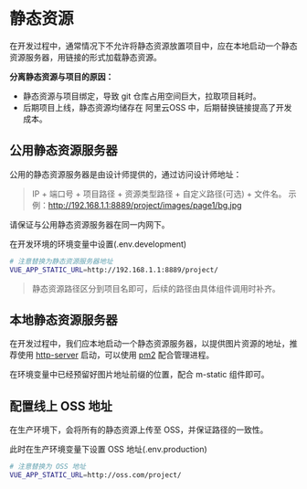 # 静态资源

在开发过程中，通常情况下不允许将静态资源放置项目中，应在本地启动一个静态资源服务器，用链接的形式加载静态资源。

**分离静态资源与项目的原因：**

- 静态资源与项目绑定，导致 git 仓库占用空间巨大，拉取项目耗时。
- 后期项目上线，静态资源均储存在 阿里云OSS 中，后期替换链接提高了开发成本。

## 公用静态资源服务器

公用的静态资源服务器是由设计师提供的，通过访问设计师地址：

> IP + 端口号 + 项目路径 + 资源类型路径 + 自定义路径(可选) + 文件名。
> 示例：http://192.168.1.1:8889/project/images/page1/bg.jpg

请保证与公用静态资源服务器在同一内网下。

在开发环境的环境变量中设置(.env.development)

```bash
# 注意替换为静态资源服务器地址
VUE_APP_STATIC_URL=http://192.168.1.1:8889/project/
```

> 静态资源路径区分到项目名即可，后续的路径由具体组件调用时补齐。

## 本地静态资源服务器

在开发过程中，我们应本地启动一个静态资源服务器，以提供图片资源的地址，推荐使用 [http-server](https://www.npmjs.com/package/http-server) 启动，可以使用 [pm2](https://www.npmjs.com/package/pm2) 配合管理进程。

在环境变量中已经预留好图片地址前缀的位置，配合 m-static 组件即可。

## 配置线上 OSS 地址

在生产环境下，会将所有的静态资源上传至 OSS，并保证路径的一致性。

此时在生产环境变量下设置 OSS 地址(.env.production)

```bash
# 注意替换为 OSS 地址
VUE_APP_STATIC_URL=http://oss.com/project/
```
